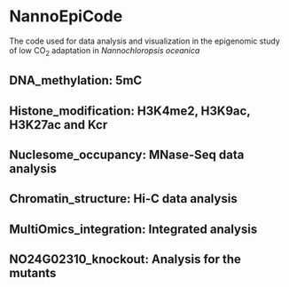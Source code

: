 # NannoEpiCode
The code used for data analysis and visualization in the epigenomic study of low CO<sub>2</sub> adaptation in *Nannochloropsis oceanica*

## DNA_methylation: 5mC

## Histone_modification: H3K4me2, H3K9ac, H3K27ac and Kcr

## Nuclesome_occupancy: MNase-Seq data analysis

## Chromatin_structure: Hi-C data analysis

## MultiOmics_integration: Integrated analysis

## NO24G02310_knockout: Analysis for the mutants

